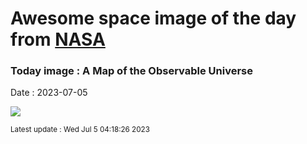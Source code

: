 
# Awesome space image of the day from [NASA](https://api.nasa.gov/)

### Today image : A Map of the Observable Universe
Date : 2023-07-05

![](https://apod.nasa.gov/apod/image/2307/MapObsUni_SDSS_960.jpg)

<small>Latest update : Wed Jul  5 04:18:26 2023</small>
        